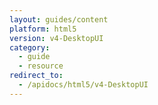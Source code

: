 ```yaml
---
layout: guides/content
platform: html5
version: v4-DesktopUI
category:
  - guide
  - resource
redirect_to:
  - /apidocs/html5/v4-DesktopUI
---
```

